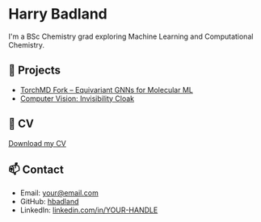 # Harry Badland

I'm a BSc Chemistry grad exploring Machine Learning and Computational Chemistry.

## 🧠 Projects
- [TorchMD Fork – Equivariant GNNs for Molecular ML](https://github.com/hbadland/torchmd-net)
- [Computer Vision: Invisibility Cloak](https://github.com/hbadland/invisibility-cloak)

## 📄 CV
[Download my CV](./cv2025.pdf)

## 📫 Contact
- Email: your@email.com
- GitHub: [hbadland](https://github.com/hbadland)
- LinkedIn: [linkedin.com/in/YOUR-HANDLE](https://linkedin.com/in/YOUR-HANDLE)
